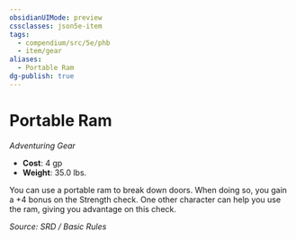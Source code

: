 ```yaml
---
obsidianUIMode: preview
cssclasses: json5e-item
tags:
  - compendium/src/5e/phb
  - item/gear
aliases:
  - Portable Ram
dg-publish: true
---
```

# Portable Ram
*Adventuring Gear*  

- **Cost**: 4 gp
- **Weight**: 35.0 lbs.

You can use a portable ram to break down doors. When doing so, you gain a +4 bonus on the Strength check. One other character can help you use the ram, giving you advantage on this check.

*Source: SRD / Basic Rules*